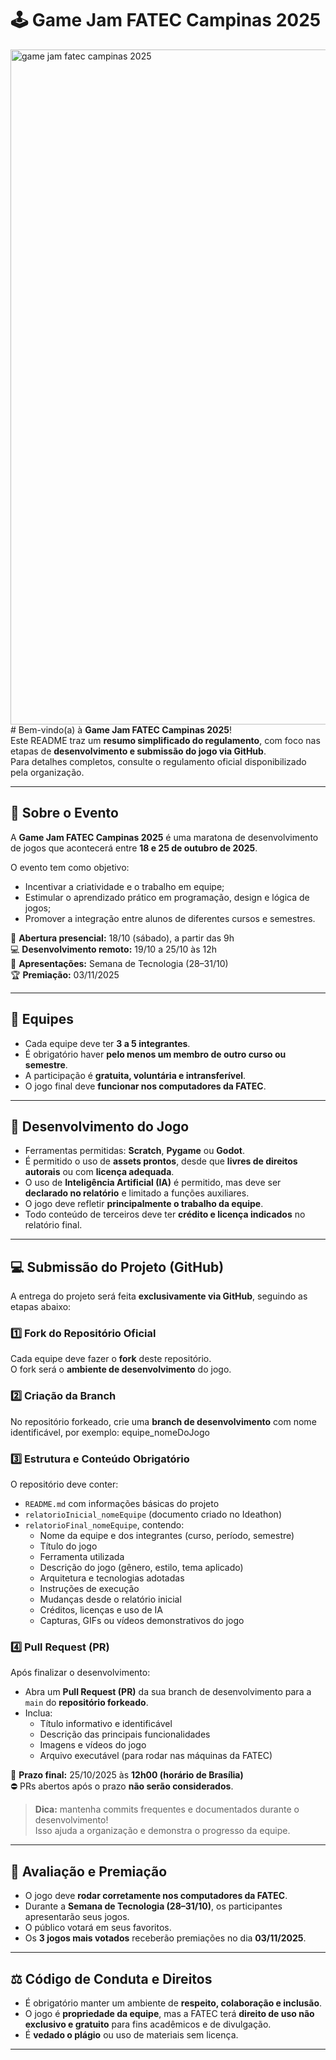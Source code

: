 # 🕹️ Game Jam FATEC Campinas 2025
<img width="1920" height="1080" alt="game jam fatec campinas 2025" src="https://github.com/user-attachments/assets/ccdd7a15-6136-4ef0-b1b1-64e01a3b36b4" />#
Bem-vindo(a) à **Game Jam FATEC Campinas 2025**!  
Este README traz um **resumo simplificado do regulamento**, com foco nas etapas de **desenvolvimento e submissão do jogo via GitHub**.  
Para detalhes completos, consulte o regulamento oficial disponibilizado pela organização.

---

## 🎯 Sobre o Evento

A **Game Jam FATEC Campinas 2025** é uma maratona de desenvolvimento de jogos que acontecerá entre **18 e 25 de outubro de 2025**.

O evento tem como objetivo:
- Incentivar a criatividade e o trabalho em equipe;
- Estimular o aprendizado prático em programação, design e lógica de jogos;
- Promover a integração entre alunos de diferentes cursos e semestres.

📍 **Abertura presencial:** 18/10 (sábado), a partir das 9h  
💻 **Desenvolvimento remoto:** 19/10 a 25/10 às 12h  
🏫 **Apresentações:** Semana de Tecnologia (28–31/10)  
🏆 **Premiação:** 03/11/2025

---

## 👥 Equipes

- Cada equipe deve ter **3 a 5 integrantes**.  
- É obrigatório haver **pelo menos um membro de outro curso ou semestre**.  
- A participação é **gratuita, voluntária e intransferível**.  
- O jogo final deve **funcionar nos computadores da FATEC**.

---

## 🧩 Desenvolvimento do Jogo

- Ferramentas permitidas: **Scratch**, **Pygame** ou **Godot**.  
- É permitido o uso de **assets prontos**, desde que **livres de direitos autorais** ou com **licença adequada**.  
- O uso de **Inteligência Artificial (IA)** é permitido, mas deve ser **declarado no relatório** e limitado a funções auxiliares.  
- O jogo deve refletir **principalmente o trabalho da equipe**.  
- Todo conteúdo de terceiros deve ter **crédito e licença indicados** no relatório final.

---

## 💻 Submissão do Projeto (GitHub)

A entrega do projeto será feita **exclusivamente via GitHub**, seguindo as etapas abaixo:

### 1️⃣ Fork do Repositório Oficial
Cada equipe deve fazer o **fork** deste repositório.  
O fork será o **ambiente de desenvolvimento** do jogo.

### 2️⃣ Criação da Branch
No repositório forkeado, crie uma **branch de desenvolvimento** com nome identificável, por exemplo: equipe_nomeDoJogo 

### 3️⃣ Estrutura e Conteúdo Obrigatório

O repositório deve conter:

- `README.md` com informações básicas do projeto  
- `relatorioInicial_nomeEquipe` (documento criado no Ideathon)  
- `relatorioFinal_nomeEquipe`, contendo:
  - Nome da equipe e dos integrantes (curso, período, semestre)
  - Título do jogo
  - Ferramenta utilizada
  - Descrição do jogo (gênero, estilo, tema aplicado)
  - Arquitetura e tecnologias adotadas
  - Instruções de execução
  - Mudanças desde o relatório inicial
  - Créditos, licenças e uso de IA
  - Capturas, GIFs ou vídeos demonstrativos do jogo

### 4️⃣ Pull Request (PR)
Após finalizar o desenvolvimento:

- Abra um **Pull Request (PR)** da sua branch de desenvolvimento para a `main` do **repositório forkeado**.  
- Inclua:
  - Título informativo e identificável  
  - Descrição das principais funcionalidades  
  - Imagens e vídeos do jogo  
  - Arquivo executável (para rodar nas máquinas da FATEC)

📅 **Prazo final:** 25/10/2025 às **12h00 (horário de Brasília)**  
⛔ PRs abertos após o prazo **não serão considerados**.

> **Dica:** mantenha commits frequentes e documentados durante o desenvolvimento!  
> Isso ajuda a organização e demonstra o progresso da equipe.
---

## 🧠 Avaliação e Premiação

- O jogo deve **rodar corretamente nos computadores da FATEC**.  
- Durante a **Semana de Tecnologia (28–31/10)**, os participantes apresentarão seus jogos.  
- O público votará em seus favoritos.  
- Os **3 jogos mais votados** receberão premiações no dia **03/11/2025**.

---

## ⚖️ Código de Conduta e Direitos

- É obrigatório manter um ambiente de **respeito, colaboração e inclusão**.  
- O jogo é **propriedade da equipe**, mas a FATEC terá **direito de uso não exclusivo e gratuito** para fins acadêmicos e de divulgação.  
- É **vedado o plágio** ou uso de materiais sem licença.

---
